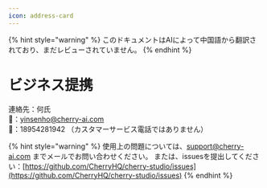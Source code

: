 ```yaml
---
icon: address-card
---
```


{% hint style="warning" %}
このドキュメントはAIによって中国語から翻訳されており、まだレビューされていません。
{% endhint %}

# ビジネス提携

連絡先：何氏  
📮：yinsenho@cherry-ai.com  
📱：18954281942 （カスタマーサービス電話ではありません）

{% hint style="warning" %}
使用上の問題については、support@cherry-ai.com までメールでお問い合わせください。
または、issuesを提出してください：[https://github.com/CherryHQ/cherry-studio/issues](https://github.com/CherryHQ/cherry-studio/issues)
{% endhint %}
